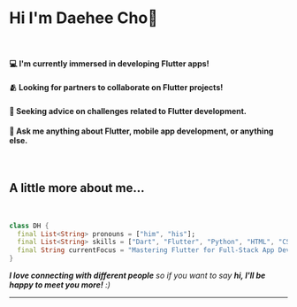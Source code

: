 # Hi I'm Daehee Cho👋

<br>

#### 💻  I'm currently immersed in developing Flutter apps!
#### 🫂  Looking for partners to collaborate on Flutter projects!
#### 🤔  Seeking advice on challenges related to Flutter development.
#### 💬  Ask me anything about Flutter, mobile app development, or anything else.

<br>

## A little more about me...

<br>

```dart
class DH {
  final List<String> pronouns = ["him", "his"];
  final List<String> skills = ["Dart", "Flutter", "Python", "HTML", "CSS", "Javascript"];
  final String currentFocus = "Mastering Flutter for Full-Stack App Development";
}
```

<em><b>I love connecting with different people</b> so if you want to say <b>hi, I'll be happy to meet you more!</b> :)</em>

---
